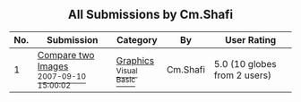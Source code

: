 ﻿<div align="center">

## All Submissions by Cm\.Shafi

</div>

No.  | Submission | Category | By   | User Rating
---- | ---------- | -------- | ---- | -----------
1 | [Compare two Images<br /><sup>2007-09-10 15:00:02</sup>](https://github.com/Planet-Source-Code/cm-shafi-compare-two-images__1-69307) | [Graphics<br /><sup>Visual Basic</sup>](../ByCategory/graphics__1-46.md) | Cm\.Shafi | 5.0 (10 globes from 2 users)
